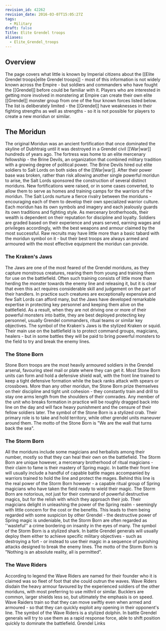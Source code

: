 ```yaml
---
revision_id: 42262
revision_date: 2016-03-07T15:05:27Z
tags:
  - Military
draft: false
Title: Elite Grendel troops
aliases:
  - Elite_Grendel_troops
---
```

## Overview
The page covers what little is known by Imperial citizens about the [[Elite Grendel troops|elite Grendel troops]] - most of this information is not widely known across the Empire - but soldiers and commanders who have fought the [[Grendel]] before could be familiar with it.
Players who are interested in getting more involved in monstering at Empire can create their own elite [[Grendel]] monster group from one of the four known forces listed below. The list is deliberately limited - the [[Grendel]] have weaknesses in their fighting strengths as well as strengths - so it is not possible for players to create a new moridun or similar.
## The Moridun
The original Moridun was an ancient fortification that once dominated the skyline of Dubhtraig until it was destroyed in a Grendel civil [[War|war]] hundreds of years ago. The fortress was home to an elite mercenary fellowship - the Brine Devils, an organization that combined military tradition with a growing degree of political power. The Brine Devils hired out elite soldiers to Salt Lords on both sides of the [[War|war]]. After their power base was broken, rather than risk allowing another single powerful moridun to arise, the Salt Lords sponsored the construction of several distinct moriduns. New fortifications were raised, or in some cases converted, to allow them to serve as homes and training camps for the warriors of the moridun. The Salt Lords nurture a fierce rivalry between the moriduns - encouraging each of them to develop their own specialized warrior culture.
Each moridun has its own symbols and imagery and each jealously guards its own traditions and fighting style. As mercenary brotherhoods, their wealth is dependent on their reputation for discipline and loyalty. Soldiers are graded based on their experience and years served, earning wages and privileges accordingly, with the best weapons and armour claimed by the most successful. Raw recruits may have little more than a basic tabard with the moridun symbol on it - but their best troops are always armed and armoured with the most effective equipment the moridun can provide.
### The Kraken's Jaws
The Jaws are one of the most feared of the Grendel moriduns, as they capture monstrous creatures, rearing them from young and training them for use on the battlefield. Often such training consists of little more than herding the monster towards the enemy line and releasing it, but it is clear that even this act requires considerable skill and judgement on the part of their handlers. In practice such creatures are exceptionally expensive and few Salt Lords can afford many, but the Jaws have developed remarkable expertise in protecting key personnel and keeping them alive on the battlefield. As a result, when they are not driving one or more of their powerful monsters into battle, they are best deployed protecting key personnel, usually Grendel commanders, ritual teams or similar key objectives.
The symbol of the Kraken's Jaws is the stylized Kraken or squid. Their main use on the battlefield is to protect command groups, magicians, healers - but in some battles they will be paid to bring powerful monsters to the field to try and break the enemy lines.
### The Stone Born
Stone Born troops are the most heavily armoured soldiers in the Grendel arsenal, favouring steel mail or plate where they can get it. Most Stone Born units can form and hold a defensive shield wall, with the front line trained to keep a tight defensive formation while the back ranks attack with spears or crossbows. More than any other moridun, the Stone Born prize themselves on their discipline and tight unit cohesion - they constantly train and drill to stay one arms length from the shoulders of their comrades. Any member of the unit who breaks formation in practice will be roughly dragged back into line on the day and will face heavy punishment and the censure of their fellow soldiers later.
The symbol of the Stone Born is a stylized crab. Their primary role is to take and hold territory, while other grendel units maneuver around them. The motto of the Stone Born is "We are the wall that turns back the sea".
### The Storm Born
All the moriduns include some magicians and herbalists among their number, mostly so that they can heal their own on the battlefield. The Storm Born are unique however, a mercenary brotherhood of ritual magicians - their claim to fame is their mastery of Spring magic. In battle their front line will usually include a handful of capable battle mages accompanied by warriors trained to hold the line and protect the mages. Behind this line is the real power of the Storm Born however - a capable ritual group of Spring magicians who have taken the field ready to wield their magic.
The Storm Born are notorious, not just for their command of powerful destructive magics, but for the relish with which they approach their job. Their magicians delight in unleashing the power of the Spring realm - seemingly with little concern for the cost or the benefits. This leads to them being regarded with some suspicion by other Grendel - the destructive power of Spring magic is undeniable, but the Storm Born are often regarded as ''wasteful'' a crime bordering on insanity in the eyes of many.
The symbol of the Storm Born is a stylized shark. In battle Grendel generals will usually deploy them either to achieve specific military objectives - such as destroying a fort - or instead to use their magic in a sequence of punishing attacks designed to break the enemy lines.
The motto of the Storm Born is "Nothing is an absolute reality, all is permitted".
### The Wave Riders
According to legend the Wave Riders are named for their founder who it is claimed was so fleet of foot that she could outrun the waves. Wave Riders disdain the heavy armour favoured by the experienced soldiers of the other moriduns, with most preferring to use mithril or similar. Bucklers are common, larger shields less so, but ultimately the emphasis is on speed. Wave Raiders train so that they can move swiftly even when armed and armoured - so that they can quickly exploit any opening in their opponent's line.
The symbol of the Wave Riders is a stylized dolphin. In battle Grendel generals will try to use them as a rapid response force, able to shift position quickly to dominate the battlefield.
Grendel Links